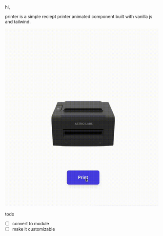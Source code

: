 hi,

printer is a simple reciept printer animated component built with vanilla js and tailwind.

![Preview](printer.gif) 

todo
 - [ ] convert to module
 - [ ] make it customizable
